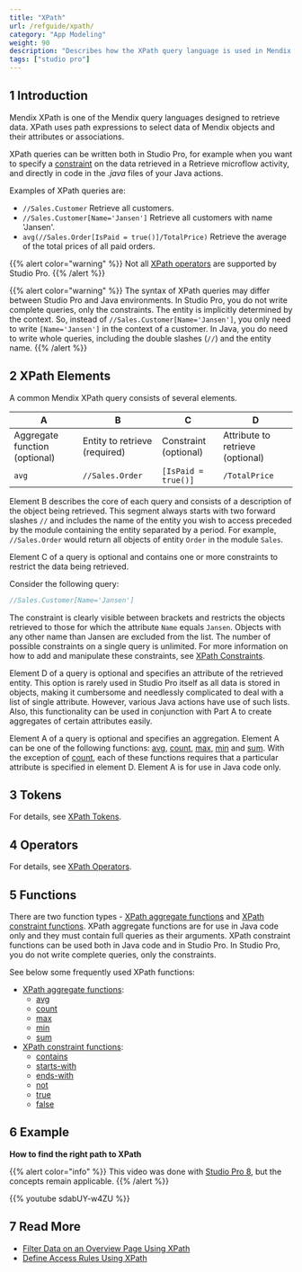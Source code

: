 ```yaml
---
title: "XPath"
url: /refguide/xpath/
category: "App Modeling"
weight: 90
description: "Describes how the XPath query language is used in Mendix by presenting functions and examples."
tags: ["studio pro"]
---
```


## 1 Introduction

Mendix XPath is one of the Mendix query languages designed to retrieve data. XPath uses path expressions to select data of Mendix objects and their attributes or associations.

XPath queries can be written both in Studio Pro, for example when you want to specify a [constraint](/refguide/xpath-constraints/) on the data retrieved in a Retrieve microflow activity, and directly in code in the *.java* files of your Java actions. 

Examples of XPath queries are:

* `//Sales.Customer`
    Retrieve all customers.
* `//Sales.Customer[Name='Jansen']`
    Retrieve all customers with name 'Jansen'.
* `avg(//Sales.Order[IsPaid = true()]/TotalPrice)`
    Retrieve the average of the total prices of all paid orders.

{{% alert color="warning" %}}
Not all [XPath operators](/refguide/xpath-operators/) are supported by Studio Pro.
{{% /alert %}}

{{% alert color="warning" %}}
The syntax of XPath queries may differ between Studio Pro and Java environments. In Studio Pro, you do not write complete queries, only the constraints. The entity is implicitly determined by the context. So, instead of `//Sales.Customer[Name='Jansen']`, you only need to write `[Name='Jansen']` in the context of a customer. In Java, you do need to write whole queries, including the double slashes (`//`) and the entity name.
{{% /alert %}}

## 2 XPath Elements

A common Mendix XPath query consists of several elements.

| A | B | C | D |
| --- | --- | --- | --- |
| Aggregate function (optional) | Entity to retrieve (required) | Constraint (optional) | Attribute to retrieve (optional) |
| `avg` | `//Sales.Order` | `[IsPaid = true()]` | `/TotalPrice` |

Element B describes the core of each query and consists of a description of the object being retrieved. This segment always starts with two forward slashes `//` and includes the name of the entity you wish to access preceded by the module containing the entity separated by a period. For example, `//Sales.Order` would return all objects of entity `Order` in the module `Sales`.

Element C of a query is optional and contains one or more constraints to restrict the data being retrieved.

Consider the following query:

```java {linenos=false}
//Sales.Customer[Name='Jansen']
```

The constraint is clearly visible between brackets and restricts the objects retrieved to those for which the attribute `Name` equals `Jansen`. Objects with any other name than Jansen are excluded from the list.
The number of possible constraints on a single query is unlimited. For more information on how to add and manipulate these constraints, see [XPath Constraints](/refguide/xpath-constraints/).

Element D of a query is optional and specifies an attribute of the retrieved entity. This option is rarely used in Studio Pro itself as all data is stored in objects, making it cumbersome and needlessly complicated to deal with a list of single attribute. However, various Java actions have use of such lists. Also, this functionality can be used in conjunction with Part A to create aggregates of certain attributes easily.

Element A of a query is optional and specifies an aggregation. Element A can be one of the following functions: [avg](/refguide/xpath-avg/), [count](/refguide/xpath-count/), [max](/refguide/xpath-max/), [min](/refguide/xpath-min/) and [sum](/refguide/xpath-sum/). With the exception of [count](/refguide/xpath-count/), each of these functions requires that a particular attribute is specified in element D. Element A is for use in Java code only.

## 3 Tokens

For details, see [XPath Tokens](/refguide/xpath-tokens/).

## 4 Operators

For details, see [XPath Operators](/refguide/xpath-operators/).

## 5 Functions

There are two function types - [XPath aggregate functions](/refguide/xpath-aggregate-functions/) and [XPath constraint functions](/refguide/xpath-constraint-functions/). XPath aggregate functions are for use in Java code only and they must contain full queries as their arguments. XPath constraint functions can be used both in Java code and in Studio Pro. In Studio Pro, you do not write complete queries, only the constraints. 

See below some frequently used XPath functions:

* [XPath aggregate functions](/refguide/xpath-aggregate-functions/):
    * [avg](/refguide/xpath-avg/)
    * [count](/refguide/xpath-count/)
    * [max](/refguide/xpath-max/)
    * [min](/refguide/xpath-min/)
    * [sum](/refguide/xpath-sum/)
* [XPath constraint functions](/refguide/xpath-constraint-functions/):
    * [contains](/refguide/xpath-contains/)
    * [starts-with](/refguide/xpath-starts-with/)
    * [ends-with](/refguide/xpath-ends-with/)
    * [not](/refguide/xpath-not/)
    * [true](/refguide/xpath-true/)
    * [false](/refguide/xpath-false/)
    
## 6 Example

**How to find the right path to XPath**

{{% alert color="info" %}}
This video was done with [Studio Pro 8](/refguide8/), but the concepts remain applicable.
{{% /alert %}}

{{% youtube sdabUY-w4ZU %}}

## 7 Read More

* [Filter Data on an Overview Page Using XPath](/howto/logic-business-rules/filtering-data-on-an-overview-page/)
* [Define Access Rules Using XPath](/howto/logic-business-rules/define-access-rules-using-xpath/)